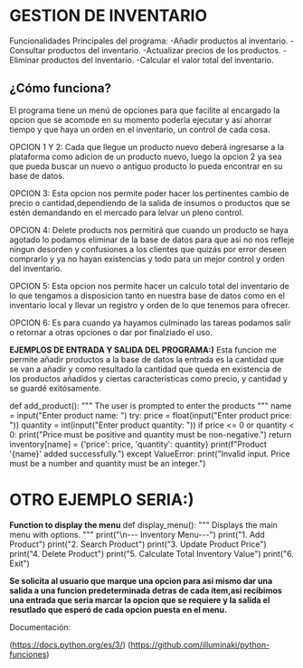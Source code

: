 # GESTION DE  INVENTARIO

Funcionalidades Principales del programa:
-Añadir productos al inventario.
-Consultar productos del inventario.
-Actualizar precios de los productos.
-Eliminar productos del inventario.
-Calcular el valor total del inventario.


## ¿Cómo funciona?

El programa tiene un menú de opciones para que facilite al encargado la opcion que se acomode en su momento poderla ejecutar y asi ahorrar tiempo
y que haya un orden en el inventario, un control de cada cosa.

OPCION 1 Y 2:
Cada que llegue un producto nuevo deberá ingresarse a la plataforma como adicion de un producto nuevo, luego la opcion 2 ya sea que pueda buscar
un nuevo o antiguo producto lo pueda encontrar en su base de datos.

OPCION 3:
Esta opcion nos permite poder hacer los pertinentes cambio de precio o cantidad,dependiendo de la salida de insumos o productos que se estén
demandando en el mercado para lelvar un pleno control.

OPCION 4:
Delete products nos permitirá que cuando un producto se haya agotado lo podamos eliminar de la base de datos para que asi no nos refleje ningun
desorden y confusiones a los clientes que quizás por error deseen comprarlo y ya no hayan existencias y todo para un mejor control y orden del
inventario.

OPCION 5:
Esta opcion nos permite hacer un calculo total del inventario de lo que tengamos a disposicion tanto en nuestra base de datos como en el inventario
local y llevar un registro y orden de lo que tenemos para ofrecer.

OPCION 6:
Es para cuando ya hayamos culminado las tareas podamos salir o retornar a otras opciones o dar por finalziado el uso.


**EJEMPLOS DE ENTRADA Y SALIDA DEL PROGRAMA:)**
Esta funcion me permite añadir productos a la base de datos la entrada es la cantidad que se van a añadir y como resultado la cantidad que queda en existencia
de los productos añadidos y ciertas caracteristicas como precio, y cantidad y se guardé exitósamente.


def add_product():
    """
   The user is prompted to enter the products
    """
    name = input("Enter product name: ")
    try:
        price = float(input("Enter product price: "))
        quantity = int(input("Enter product quantity: "))
        if price <= 0 or quantity < 0:
            print("Price must be positive and quantity must be non-negative.")
            return
        inventory[name] = {'price': price, 'quantity': quantity}
        print(f"Product '{name}' added successfully.")
    except ValueError:
        print("Invalid input. Price must be a number and quantity must be an integer.")



# OTRO EJEMPLO SERIA:)
**Function to display the menu**
def display_menu():
    """
    Displays the main menu with options.
    """
    print("\n--- Inventory Menu---")
    print("1. Add Product")
    print("2. Search Product")
    print("3. Update Product Price")
    print("4. Delete Product")
    print("5. Calculate Total Inventory Value")
    print("6. Exit")


**Se solicita al usuario que marque una opcion para asi mismo dar una salida a una funcion predeterminada detras de cada item,asi recibimos una entrada que seria marcar la opcion
que se requiere y la salida el resutlado que esperó de cada opcion puesta en el menu.**


Documentación:

(https://docs.python.org/es/3/)
(https://github.com/illuminaki/python-funciones)

